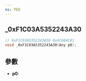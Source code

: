 ```yaml
---
ns: PED
---
```

## _0xF1C03A5352243A30

```c
// 0xF1C03A5352243A30 0x4C684C81
void _0xF1C03A5352243A30(Any p0);
```


## 參數
* **p0**: 

